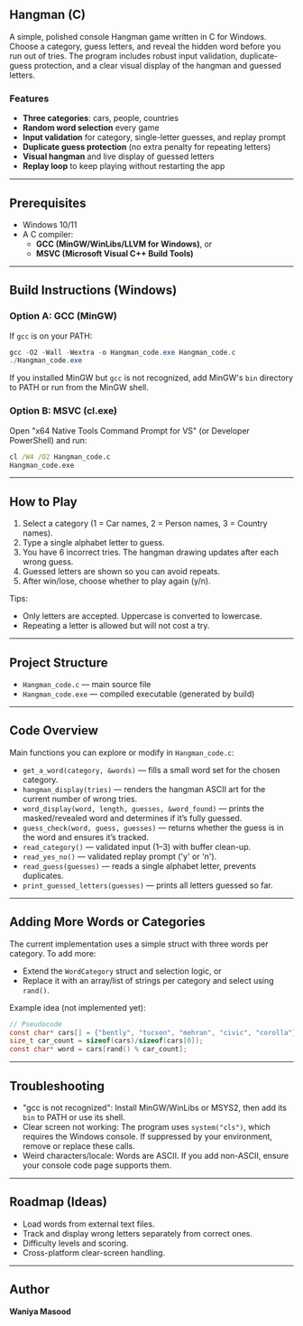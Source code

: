 ## Hangman (C)

A simple, polished console Hangman game written in C for Windows. Choose a category, guess letters, and reveal the hidden word before you run out of tries. The program includes robust input validation, duplicate-guess protection, and a clear visual display of the hangman and guessed letters.

### Features
- **Three categories**: cars, people, countries
- **Random word selection** every game
- **Input validation** for category, single-letter guesses, and replay prompt
- **Duplicate guess protection** (no extra penalty for repeating letters)
- **Visual hangman** and live display of guessed letters
- **Replay loop** to keep playing without restarting the app

---

## Prerequisites
- Windows 10/11
- A C compiler:
  - **GCC (MinGW/WinLibs/LLVM for Windows)**, or
  - **MSVC (Microsoft Visual C++ Build Tools)**

---

## Build Instructions (Windows)

### Option A: GCC (MinGW)
If `gcc` is on your PATH:

```powershell
gcc -O2 -Wall -Wextra -o Hangman_code.exe Hangman_code.c
./Hangman_code.exe
```

If you installed MinGW but `gcc` is not recognized, add MinGW's `bin` directory to PATH or run from the MinGW shell.

### Option B: MSVC (cl.exe)
Open "x64 Native Tools Command Prompt for VS" (or Developer PowerShell) and run:

```bat
cl /W4 /O2 Hangman_code.c
Hangman_code.exe
```

---

## How to Play
1. Select a category (1 = Car names, 2 = Person names, 3 = Country names).
2. Type a single alphabet letter to guess.
3. You have 6 incorrect tries. The hangman drawing updates after each wrong guess.
4. Guessed letters are shown so you can avoid repeats.
5. After win/lose, choose whether to play again (y/n).

Tips:
- Only letters are accepted. Uppercase is converted to lowercase.
- Repeating a letter is allowed but will not cost a try.

---

## Project Structure
- `Hangman_code.c` — main source file
- `Hangman_code.exe` — compiled executable (generated by build)

---

## Code Overview
Main functions you can explore or modify in `Hangman_code.c`:
- `get_a_word(category, &words)` — fills a small word set for the chosen category.
- `hangman_display(tries)` — renders the hangman ASCII art for the current number of wrong tries.
- `word_display(word, length, guesses, &word_found)` — prints the masked/revealed word and determines if it’s fully guessed.
- `guess_check(word, guess, guesses)` — returns whether the guess is in the word and ensures it’s tracked.
- `read_category()` — validated input (1–3) with buffer clean-up.
- `read_yes_no()` — validated replay prompt ('y' or 'n').
- `read_guess(guesses)` — reads a single alphabet letter, prevents duplicates.
- `print_guessed_letters(guesses)` — prints all letters guessed so far.

---

## Adding More Words or Categories
The current implementation uses a simple struct with three words per category. To add more:
- Extend the `WordCategory` struct and selection logic, or
- Replace it with an array/list of strings per category and select using `rand()`.

Example idea (not implemented yet):
```c
// Pseudocode
const char* cars[] = {"bently", "tucson", "mehran", "civic", "corolla"};
size_t car_count = sizeof(cars)/sizeof(cars[0]);
const char* word = cars[rand() % car_count];
```

---

## Troubleshooting
- "gcc is not recognized": Install MinGW/WinLibs or MSYS2, then add its `bin` to PATH or use its shell.
- Clear screen not working: The program uses `system("cls")`, which requires the Windows console. If suppressed by your environment, remove or replace these calls.
- Weird characters/locale: Words are ASCII. If you add non-ASCII, ensure your console code page supports them.

---

## Roadmap (Ideas)
- Load words from external text files.
- Track and display wrong letters separately from correct ones.
- Difficulty levels and scoring.
- Cross-platform clear-screen handling.

---

## Author
**Waniya Masood**


